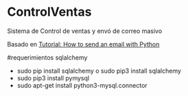 # ControlVentas

Sistema de Control de ventas y envó de correo masivo

Basado en [Tutorial: How to send an email with Python ](URL "http://naelshiab.com/tutorial-send-email-python/")

#requerimientos sqlalchemy

* sudo pip install sqlalchemy o sudo pip3 install sqlalchemy
* sudo pip3 install pymysql
* sudo apt-get install python3-mysql.connector

